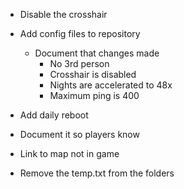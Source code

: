 * Disable the crosshair

* Add config files to repository
  * Document that changes made
    * No 3rd person
    * Crosshair is disabled
    * Nights are accelerated to 48x
    * Maximum ping is 400

* Add daily reboot
 * Document it so players know

* Link to map not in game

* Remove the temp.txt from the folders
